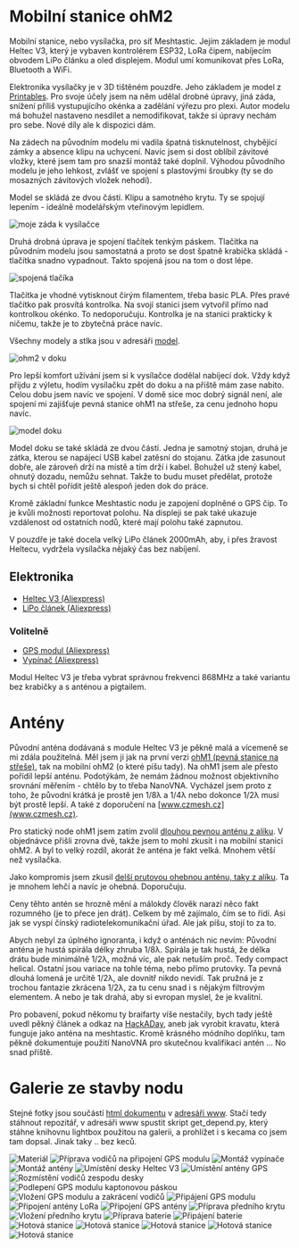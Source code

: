 # Mobilní stanice ohM2

Mobilní stanice, nebo vysílačka, pro síť Meshtastic. Jejím základem je modul Heltec V3, který je vybaven kontrolérem ESP32, LoRa čipem, nabíjecím obvodem LiPo článku a oled displejem. Modul umí komunikovat přes LoRa, Bluetooth a WiFi.

Elektronika vysílačky je v 3D tištěném pouzdře. Jeho základem je model z [Printables]("https://www.printables.com/model/466818-heltec-v3-mini-case-for-meshtastic"). Pro svoje účely jsem na něm udělal drobné úpravy, jiná záda, snížení příliš vystupujícího okénka a zadělání výřezu pro plexi. Autor modelu má bohužel nastaveno nesdílet a nemodifikovat, takže si úpravy nechám pro sebe. Nové díly ale k dispozici dám.

Na zádech na původním modelu mi vadila špatná tisknutelnost, chybějící zámky a absence klipu na uchycení. Navíc jsem si dost oblíbil závitové vložky, které jsem tam pro snazší montáž také doplnil. Výhodou původního modelu je jeho lehkost, zvlášť ve spojení s plastovými šroubky (ty se do mosazných závitových vložek nehodí).

Model se skládá ze dvou částí. Klipu a samotného krytu. Ty se spojují lepením - ideálně modelářským vteřinovým lepidlem.

![moje záda k vysílačce](img/back_cover.png)

Druhá drobná úprava je spojení tlačítek tenkým páskem. Tlačítka na původním modelu jsou samostatná a proto se dost špatně krabička skládá - tlačítka snadno vypadnout. Takto spojená jsou na tom o dost lépe.

![spojená tlačíka](img/buttons.png)

Tlačítka je vhodné vytisknout čirým filamentem, třeba basic PLA. Přes pravé tlačítko pak prosvítá kontrolka. Na svojí stanici jsem vytvořil přímo nad kontrolkou okénko. To nedoporučuju. Kontrolka je na stanici prakticky k ničemu, takže je to zbytečná práce navíc.

Všechny modely a stlka jsou v adresáři [model](model).

![ohm2 v doku](../www/img/ohm2_v_doku.jpg)

Pro lepší komfort užívání jsem si k vysílačce dodělal nabíjecí dok. Vždy když přijdu z výletu, hodím vysílačku zpět do doku a na příště mám zase nabito. Celou dobu jsem navíc ve spojení. V domě sice moc dobrý signál není, ale spojení mi zajišťuje pevná stanice ohM1 na střeše, za cenu jednoho hopu navíc.

![model doku](img/holder.png)

Model doku se také skládá ze dvou částí. Jedna je samotný stojan, druhá je zátka, kterou se napájecí USB kabel zatěsní do stojanu. Zátka jde zasunout dobře, ale zároveň drží na místě a tím drží i kabel. Bohužel už stený kabel, ohnutý dozadu, nemůžu sehnat. Takže to budu muset předělat, protože bych si chtěl pořídit ještě alespoň jeden dok do práce.

Kromě základní funkce Meshtastic nodu je zapojení doplněné o GPS čip. To je kvůli možnosti reportovat polohu. Na displeji se pak také ukazuje vzdálenost od ostatních nodů, které mají polohu také zapnutou.

V pouzdře je také docela velký LiPo článek 2000mAh, aby, i přes žravost Heltecu, vydržela vysílačka nějaký čas bez nabíjení.

## Elektronika

- [Heltec V3 (Aliexpress)](https://www.aliexpress.com/item/1005007383620718.html?spm=a2g0o.order_list.order_list_main.171.3e601802HxDH7p)
- [LiPo článek (Aliexpress)](https://www.aliexpress.com/item/1005007850868686.html?spm=a2g0o.order_list.order_list_main.111.3e601802HxDH7p)

### Volitelně

- [GPS modul (Aliexpress)](https://www.aliexpress.com/item/32832919409.html?spm=a2g0o.order_list.order_list_main.151.3e601802HxDH7p)
- [Vypínač (Aliexpress)](https://www.aliexpress.com/item/10000003088863.html?spm=a2g0o.order_list.order_list_main.136.1b5a1802tNyZ4L)

Modul Heltec V3 je třeba vybrat správnou frekvenci 868MHz a také variantu bez krabičky a s anténou a pigtailem.

# Antény

Původní anténa dodávaná s module Heltec V3 je pěkně malá a vícemeně se mi zdála použitelná. Měl jsem ji jak na první verzi [ohM1 (pevná stanice na střeše)](../ohm1/README.md), tak na mobilní ohM2 (o které píšu tady). Na ohM1 jsem ale přesto pořídil lepší anténu. Podotýkám, že nemám žádnou možnost objektivního srovnání měřením - chtělo by to třeba NanoVNA. Vycházel jsem proto z toho, že původní krátká je prostě jen 1/8λ a 1/4λ nebo dokonce 1/2λ musí být prostě lepší. A také z doporučení na [www.czmesh.cz](www.czmesh.cz).

Pro statický node ohM1 jsem zatím zvolil [dlouhou pevnou anténu z alíku](https://www.aliexpress.com/item/1005006833587735.html?spm=a2g0o.order_list.order_list_main.161.4ef218025F7g4x). V objednávce přišli zrovna dvě, takže jsem to mohl zkusit i na mobilní stanici ohM2. A byl to velký rozdíl, akorát že anténa je fakt velká. Mnohem větší než vysílačka.

Jako kompromis jsem zkusil [delší prutovou ohebnou anténu, taky z alíku](https://www.aliexpress.com/item/1005004607615001.html?spm=a2g0o.order_list.order_list_main.41.4ef218025F7g4x). Ta je mnohem lehčí a navíc je ohebná. Doporučuju.

Ceny těhto antén se hrozně mění a málokdy člověk narazí něco fakt rozumného (je to přece jen drát). Celkem by mě zajímalo, čím se to řídí. Asi jak se vyspí čínský radiotelekomunikační úřad. Ale jak píšu, stojí to za to.

Abych nebyl za úplného ignoranta, i když o anténách nic nevím: Původní anténa je hustá spirála délky zhruba 1/8λ. Spirála je tak hustá, že délka drátu bude minimálně 1/2λ, možná víc, ale pak netuším proč. Tedy compact helical. Ostatní jsou variace na tohle téma, nebo přímo prutovky. Ta pevná dlouhá lomená je určitě 1/2λ, ale dovnitř nikdo nevidí. Tak pružná je z trochou fantazie zkrácena 1/2λ, za tu cenu snad i s nějakým filtrovým elementem. A nebo je tak drahá, aby si evropan myslel, že je kvalitní.

Pro pobavení, pokud někomu ty braifarty víše nestačily, bych tady ještě uvedl pěkný článek a odkaz na [HackADay](https://hackaday.com/2025/02/13/what-the-well-dressed-radio-hacker-is-wearing-this-season/), aneb jak vyrobit kravatu, která funguje jako anténa na meshtastic. Kromě krásného módního doplňku, tam pěkně dokumentuje použití NanoVNA pro skutečnou kvalifikaci antén ... No snad příště.


# Galerie ze stavby nodu

Stejné fotky jsou součástí [html dokumentu](../www/heltec_v3_mobile_build.html) v [adresáři www](../www). Stačí tedy stáhnout repozitář, v adresáři www spustit skript get_depend.py, který stáhne knihovnu lightbox použitou na galerii, a prohlížet i s kecama co jsem tam dopsal. Jinak taky .. bez keců.

![Materiál](../www/img/010_parts_needed.jpg)
![Příprava vodičů na připojení GPS modulu](../www/img/020_solder_wires_to_heltec_v3.jpg)
![Montáž vypínače](../www/img/030_mount_switch.jpg)
![Montáž antény](../www/img/040_mount_antena_pigtail.jpg)
![Umístění desky Heltec V3](../www/img/050_insert_heltec_v3.jpg)
![Umístění antény GPS](../www/img/060_insert_gps_antena.jpg)
![Rozmístění vodičů zespodu desky](../www/img/070_bottom_wire_harness.jpg)
![Podlepení GPS modulu kaptonovou páskou](../www/img/080_capton_tape.jpg)
![Vložení GPS modulu a zakrácení vodičů](../www/img/090_insert_gps_trim_wires.jpg)
![Připájení GPS modulu](../www/img/100_solder_wires_to_gps.jpg)
![Připojení antény LoRa](../www/img/110_connect_lora_antena.jpg)
![Připojení GPS antény](../www/img/120_connect_gps_antena.jpg)
![Příprava předního krytu](../www/img/130_prepare_front_cover.jpg)
![Vložení předního krytu](../www/img/140_insert_front_cover.jpg)
![Příprava baterie](../www/img/150_prepare_battery.jpg)
![Připájení baterie](../www/img/160_solder_battery_to_switch.jpg)
![Hotová stanice](../www/img/170_meshtastic_build.jpg)
![Hotová stanice](../www/img/171_meshtastic_build.jpg)
![Hotová stanice](../www/img/172_meshtastic_build.jpg)
![Hotová stanice](../www/img/173_meshtastic_build.jpg)
![Hotová stanice](../www/img/174_meshtastic_build.jpg)
